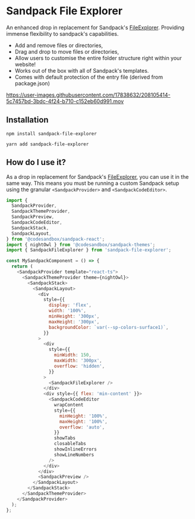 # Sandpack File Explorer

An enhanced drop in replacement for Sandpack's [FileExplorer](https://github.com/codesandbox/sandpack/tree/main/sandpack-react/src/components/FileExplorer). Providing immense flexibility to sandpack's capabilities.

- Add and remove files or directories,
- Drag and drop to move files or directories,
- Allow users to customise the entire folder structure right within your website!
- Works out of the box with all of Sandpack's templates.
- Comes with default protection of the entry file (derived from package.json)



https://user-images.githubusercontent.com/17838632/208105414-5c7457bd-3bdc-4f24-b710-c152eb60d991.mov



## Installation

```console
npm install sandpack-file-explorer
```

```console
yarn add sandpack-file-explorer
```

## How do I use it?

As a drop in replacement for Sandpack's [FileExplorer](https://github.com/codesandbox/sandpack/tree/main/sandpack-react/src/components/FileExplorer), you can use it in the same way.
This means you must be running a custom Sandpack setup using the granular `<SandpackProvider>` and `<SandpackCodeEditor>`.

```js
import {
  SandpackProvider,
  SandpackThemeProvider,
  SandpackPreview,
  SandpackCodeEditor,
  SandpackStack,
  SandpackLayout,
} from '@codesandbox/sandpack-react';
import { nightOwl } from '@codesandbox/sandpack-themes';
import { SandpackFileExplorer } from 'sandpack-file-explorer';

const MySandpackComponent = () => {
  return (
    <SandpackProvider template="react-ts">
      <SandpackThemeProvider theme={nightOwl}>
        <SandpackStack>
          <SandpackLayout>
            <div
              style={{
                display: 'flex',
                width: '100%',
                minHeight: '300px',
                maxHeight: '300px',
                backgroundColor: `var(--sp-colors-surface1)`,
              }}
            >
              <div
                style={{
                  minWidth: 150,
                  maxWidth: '300px',
                  overflow: 'hidden',
                }}
              >
                <SandpackFileExplorer />
              </div>
              <div style={{ flex: 'min-content' }}>
                <SandpackCodeEditor
                  wrapContent
                  style={{
                    minHeight: '100%',
                    maxHeight: '100%',
                    overflow: 'auto',
                  }}
                  showTabs
                  closableTabs
                  showInlineErrors
                  showLineNumbers
                />
              </div>
            </div>
            <SandpackPreview />
          </SandpackLayout>
        </SandpackStack>
      </SandpackThemeProvider>
    </SandpackProvider>
  );
};
```
